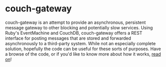 couch-gateway
==============

couch-gateway is an attempt to provide an asynchronous, persistent message gateway to other blocking and potentially slow services. Using Ruby's EventMachine and CouchDB, couch-gateway offers a REST interface for posting messages that are stored and forwarded asynchronously to a third-party system. While not an especially complete solution, hopefully the code can be useful for these sorts of purposes. Have a browse of the code, or if you'd like to know more about how it works, [read on](http://tramperone.posterous.com/couch-gateway-how-it-works)!
